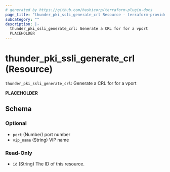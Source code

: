 ```yaml
---
# generated by https://github.com/hashicorp/terraform-plugin-docs
page_title: "thunder_pki_ssli_generate_crl Resource - terraform-provider-thunder"
subcategory: ""
description: |-
  thunder_pki_ssli_generate_crl: Generate a CRL for for a vport
  PLACEHOLDER
---
```


# thunder_pki_ssli_generate_crl (Resource)

`thunder_pki_ssli_generate_crl`: Generate a CRL for for a vport

__PLACEHOLDER__



<!-- schema generated by tfplugindocs -->
## Schema

### Optional

- `port` (Number) port number
- `vip_name` (String) VIP name

### Read-Only

- `id` (String) The ID of this resource.


